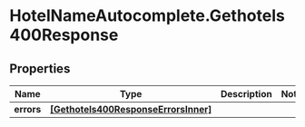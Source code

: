 # HotelNameAutocomplete.Gethotels400Response

## Properties

Name | Type | Description | Notes
------------ | ------------- | ------------- | -------------
**errors** | [**[Gethotels400ResponseErrorsInner]**](Gethotels400ResponseErrorsInner.md) |  | 



